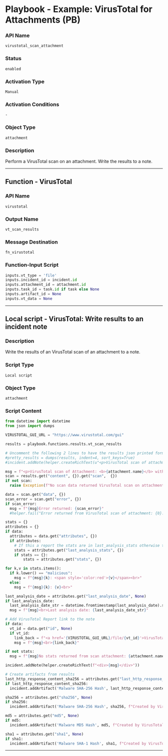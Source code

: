 <!--
    DO NOT MANUALLY EDIT THIS FILE
    THIS FILE IS AUTOMATICALLY GENERATED WITH resilient-sdk codegen
    Generated with resilient-sdk v51.0.1.1.824
-->

# Playbook - Example: VirusTotal for Attachments (PB)

### API Name
`virustotal_scan_attachment`

### Status
`enabled`

### Activation Type
`Manual`

### Activation Conditions
`-`

### Object Type
`attachment`

### Description
Perform a VirusTotal scan on an attachment.  Write the results to a note.


---
## Function - VirusTotal

### API Name
`virustotal`

### Output Name
`vt_scan_results`

### Message Destination
`fn_virustotal`

### Function-Input Script
```python
inputs.vt_type = 'file'
inputs.incident_id = incident.id
inputs.attachment_id = attachment.id
inputs.task_id = task.id if task else None
inputs.artifact_id = None
inputs.vt_data = None
```

---

## Local script - VirusTotal: Write results to an incident note

### Description
Write the results of an VirusTotal scan of an attachment to a note.

### Script Type
`Local script`

### Object Type
`attachment`

### Script Content
```python
from datetime import datetime
from json import dumps

VIRUSTOTAL_GUI_URL = "https://www.virustotal.com/gui"

results = playbook.functions.results.vt_scan_results

# Uncomment the following 2 lines to have the results json printed formatted to a note.
#pretty_results = dumps(results, indent=4, sort_keys=True)
#incident.addNote(helper.createRichText(u"<p>VirusTotal scan of attachment: {0} with attachment_id: {1}</p><div>{2}</div>".format(attachment.name, attachment.id, pretty_results)))

msg = f"<p>VirusTotal scan of Attachment: <b>{attachment.name}</b> with attachment_id: {attachment.id}</p>"
scan = results.get("content", {}).get("scan",  {})
if not scan:
  raise Exception(f"No scan data returned VirusTotal scan on attachment: {attachment.name} with attachment_id: {attachment.id}")

data = scan.get("data", {})
scan_error = scan.get("error", {})
if scan_error:
  msg = f"{msg}Error returned: {scan_error}"
  #helper.fail("Error returned from VirusTotal scan of attachment: {0}: {1}".format(attachment.name, scan_error))

stats = {}
attributes = {}
if data:
  attributes = data.get("attributes", {})
  if attributes:
    # If this a report the stats are in last_analysis_stats otherwise they are in stats
    stats = attributes.get("last_analysis_stats", {})
    if stats == {}:
	    stats = attributes.get("stats", {})

for k,v in stats.items():
  if k.lower() == "malicious":
    msg = f"{msg}{k}: <span style='color:red'>{v}</span><br>"
  else:
    msg = f"{msg}{k}: {v}<br>"

last_analysis_date = attributes.get("last_analysis_date", None)
if last_analysis_date:
  last_analysis_date_str = datetime.fromtimestamp(last_analysis_date).strftime('%Y-%b-%d %H:%M:%S')
  msg = f"{msg}<br>Last analysis date: {last_analysis_date_str}"

# Add VirusTotal Report link to the note
if data:
  vt_id = data.get("id", None)
  if vt_id:
    link_back = f"<a href='{VIRUSTOTAL_GUI_URL}/file/{vt_id}'>VirusTotal Report</a>"
    msg = f"{msg}<br>{link_back}"

if not stats:
  msg = f"{msg}No stats returned from scan attachment: {attachment.name} with attachment_id: {attachment.id}"

incident.addNote(helper.createRichText(f"<div>{msg}</div>"))

# Create artifacts from results
last_http_response_content_sha256 = attributes.get("last_http_response_content_sha256", None)
if last_http_response_content_sha256:
  incident.addArtifact('Malware SHA-256 Hash', last_http_response_content_sha256, f"Created by VirusTotal scan of attachment {attachment.name} with attachment_id: {attachment.id}")

sha256 = attributes.get("sha256", None)
if sha256:
  incident.addArtifact('Malware SHA-256 Hash', sha256, f"Created by VirusTotal scan of of attachment {attachment.name} with attachment_id: {attachment.id}")

md5 = attributes.get("md5", None)
if md5:
  incident.addArtifact('Malware MD5 Hash', md5, f"Created by VirusTotal scan of of attachment {attachment.name} with attachment_id: {attachment.id}")

sha1 = attributes.get("sha1", None)
if sha1:
  incident.addArtifact('Malware SHA-1 Hash', sha1, f"Created by VirusTotal scan of of attachment {attachment.name} with attachment_id: {attachment.id}")
```

---

